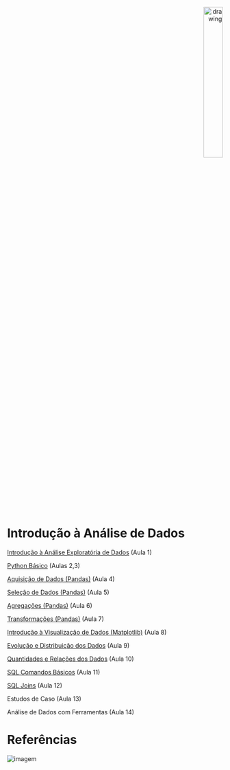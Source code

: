 <p align="right">
  <img src="http://meusite.mackenzie.br/rogerio/mackenzie_logo/UPM.2_horizontal_vermelho.jpg" alt="drawing" width="30%" align="center"/>
</p>

# Introdução à Análise de Dados

[Introdução à Análise Exploratória de Dados](https://colab.research.google.com/github/Rogerio-mack/Analise-de-Dados/blob/main/EDA_T1_Introducao_a_Analise_de_Dados.ipynb) (Aula 1) 

[Python Básico](https://colab.research.google.com/github/Rogerio-mack/Analise-de-Dados/blob/main/EDA_T2_Python_Basico.ipynb) (Aulas 2,3)

[Aquisição de Dados (Pandas)](https://colab.research.google.com/github/Rogerio-mack/Analise-de-Dados/blob/main/EDA_T3_Pandas_Aquisicao.ipynb) (Aula 4) 

[Seleção de Dados (Pandas)](https://colab.research.google.com/github/Rogerio-mack/Analise-de-Dados/blob/main/EDA_T4_Pandas_Selecao.ipynb) (Aula 5) 

[Agregações (Pandas)](https://colab.research.google.com/github/Rogerio-mack/Analise-de-Dados/blob/main/EDA_T5_Pandas_Agregacoes.ipynb) (Aula 6) 

[Transformações (Pandas)](https://colab.research.google.com/github/Rogerio-mack/Analise-de-Dados/blob/main/EDA_T6_Pandas_Transformacoes.ipynb) (Aula 7)

[Introdução à Visualização de Dados (Matplotlib)](https://colab.research.google.com/github/Rogerio-mack/Analise-de-Dados/blob/main/EDA_T7_Matplotlib_Visualizacao.ipynb) (Aula 8)

[Evolução e Distribuição dos Dados](https://colab.research.google.com/github/Rogerio-mack/Analise-de-Dados/blob/main/EDA_T8_Evolucao_e_Distribuicao.ipynb) (Aula 9)

[Quantidades e Relações dos Dados](https://colab.research.google.com/github/Rogerio-mack/Analise-de-Dados/blob/main/EDA_T9_Quantidades_e_Relacoes.ipynb) (Aula 10)

[SQL Comandos Básicos](https://colab.research.google.com/github/Rogerio-mack/Analise-de-Dados/blob/main/EDA_T10_SQL_Comandos_Basicos.ipynb) (Aula 11)

[SQL Joins](https://colab.research.google.com/github/Rogerio-mack/Analise-de-Dados/blob/main/EDA_T11_SQL_Joins.ipynb) (Aula 12)

Estudos de Caso (Aula 13) 

Análise de Dados com Ferramentas (Aula 14) 

# Referências

![imagem](https://covers.oreillystatic.com/images/0636920050896/cat.gif)
